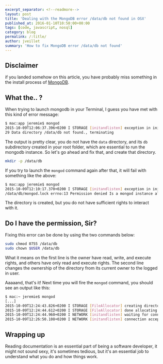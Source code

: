 ```yaml
---
excerpt_separator: <!--readmore-->
layout: post
title: 'Dealing with the MongoDB error /data/db not found in OSX'
published_at: 2016-01-10T10:50:00+00:00
tags: [code, javascript, nosql]
category: blog
permalink: /:title/
author: jveillet
summary: 'How to fix MongoDB error /data/db not found'
---
```


## Disclaimer

if you landed somehow on this article, you have probably miss something in the install process of [MongoDB](https://docs.mongodb.org/manual/tutorial/install-mongodb-on-os-x/).

<!--readmore-->

## What the.. ?

When trying to launch mongodb in your Terminal, I guess you have met with this kind of error message:

```bash
$ mac:app jeremie$ mongod
2015-10-09T12:06:37.396+0200 I STORAGE [initandlisten] exception in initAndListen:
29 Data directory /data/db not found., terminating
```

The output is pretty clear, you do not have the `data` directory, and its `db` subdirectory created in your root folder, which are essential to run the mongodb instance.
So let's go ahead and fix that, and create that directory.

```bash
mkdir -p /data/db
```

If you try to launch the `mongod` command again after that, it will fail with something like the above:

```bash
$ mac:app jeremie$ mongod
2015-10-09T12:10:17.370+0200 I STORAGE [initandlisten] exception in initAndListen: 98 Unable to create/open lock file:
/data/db/mongod.lock errno:13 Permission denied Is a mongod instance already running?, terminating
```

The directory is created, but you do not have sufficient rights to interact with it.

## Do I have the permission, Sir?

Fixing this error can be done by using the two commands below:

```bash
sudo chmod 0755 /data/db
sudo chown $USER /data/db
```

What it means on the first line is the owner have read, write, and execute rights, and others have only read and execute rights.
The second line changes the ownership of the directory from its current owner to the logged in user.

Aaaaand, that's it! Next time you will fire the `mongod` command, you should see an output like this:

```bash
$ mac:~ jeremie$ mongod
[...]
2015-10-09T12:24:43.826+0200 I STORAGE [FileAllocator] creating directory /data/db/_tmp
2015-10-09T12:24:44.612+0200 I STORAGE [FileAllocator] done allocating datafile /data/db/local.0, size: 64MB, took 0.785 secs
2015-10-09T12:24:44.960+0200 I NETWORK [initandlisten] waiting for connections on port 27017
2015-10-09T12:26:50.108+0200 I NETWORK [initandlisten] connection accepted from 127.0.0.1:50278 #1 (1 connection now open)
```

## Wrapping up

Reading documentation is an essential part of being a software developer, it might not sound sexy, it's sometimes tedious, but it's an essential job to understand what you do and how things work.
